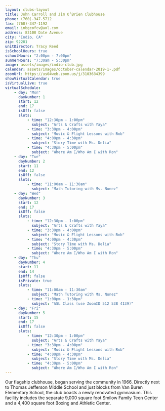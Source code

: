 ```yaml
---
layout: clubs-layout
title: John Carroll and Jim O’Brien Clubhouse
phone: (760)-347-5712
fax: (760)-347-1192
email: inbgcofcv@aol.com
address: 83100 Date Avenue
city: "Indio, CA"
zip: 92201
unitDirector: Tracy Reed
isSchoolHours: true
schoolHours: "2:00pm - 7:00pm"
summerHours: "7:30am - 5:30pm"
image: assets/images/indio-club.jpg
calendar: assets/images/october-calendar-2019-1-.pdf
zoomUrl: https://us04web.zoom.us/j/3103684399
showVirtualCalendar: true
isVirtualLive: true
virtualSchedule:
    - day: "Mon"
      dayNumber: 1
      start: 12
      end: 17
      isOff: false
      slots:
          - time: "12:30pm - 1:00pm"
            subject: "Arts & Crafts with Yaya"
          - time: "3:30pm - 4:00pm"
            subject: "Music & Flight Lessons with Rob"
          - time: "4:00pm - 4:30pm"
            subject: "Story Time with Ms. Delia"
          - time: "4:30pm - 5:00pm"
            subject: "Where Am I/Who Am I with Ron"
    - day: "Tue"
      dayNumber: 2
      start: 11
      end: 12
      isOff: false
      slots:
          - time: "11:00am - 11:30am"
            subject: "Math Tutoring with Ms. Nunez"
    - day: "Wed"
      dayNumber: 3
      start: 12
      end: 17
      isOff: false
      slots:
          - time: "12:30pm - 1:00pm"
            subject: "Arts & Crafts with Yaya"
          - time: "3:30pm - 4:00pm"
            subject: "Music & Flight Lessons with Rob"
          - time: "4:00pm - 4:30pm"
            subject: "Story Time with Ms. Delia"
          - time: "4:30pm - 5:00pm"
            subject: "Where Am I/Who Am I with Ron"
    - day: "Thu"
      dayNumber: 4
      start: 11
      end: 14
      isOff: false
      isPrivate: true
      slots:
          - time: "11:00am - 11:30am"
            subject: "Math Tutoring with Ms. Nunez"
          - time: "1:00pm - 1:30pm"
            subject: "ASL Class (use ZoomID 512 538 4139)"
    - day: "Fri"
      dayNumber: 5
      start: 15
      end: 17
      isOff: false
      slots:
          - time: "12:30pm - 1:00pm"
            subject: "Arts & Crafts with Yaya"
          - time: "3:30pm - 4:00pm"
            subject: "Music & Flight Lessons with Rob"
          - time: "4:00pm - 4:30pm"
            subject: "Story Time with Ms. Delia"
          - time: "4:30pm - 5:00pm"
            subject: "Where Am I/Who Am I with Ron"
---
```


Our flagship clubhouse, began serving the community in 1966. Directly next to Thomas Jefferson Middle School and just blocks from Van Buren Elementary School, the club boasts a newly renovated gymnasium. This facility includes the separate 9,000 square foot Smilow Family Teen Center and a 4,400 square foot Boxing and Athletic Center.
